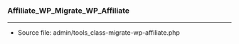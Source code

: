 ### Affiliate_WP_Migrate_WP_Affiliate

----

- Source file: admin/tools_class-migrate-wp-affiliate.php
